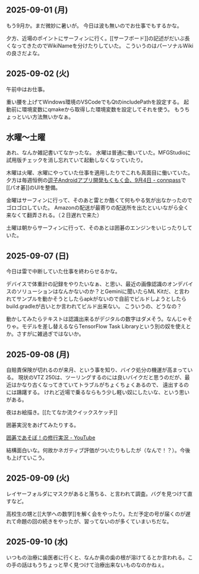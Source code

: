 ## 2025-09-01 (月)

もう9月か。まだ微妙に暑いが。
今日は波も無いのでお仕事でもするかな。

夕方、近場のポイントにサーフィンに行く。[[サーフボード]]の記述がだいぶ長くなってきたのでWikiNameを分けたりしていた。
こういうのはパーソナルWikiの良さだよな。

## 2025-09-02 (火)

午前中はお仕事。

重い腰を上げてWindows環境のVSCodeでもQtのincludePathを設定する。
起動前に環境変数にqmakeから取得した環境変数を設定してそれを使う。
もうちょっといい方法無いかなぁ。

## 水曜〜土曜

あれ、なんか雑記書いてなかったな。
水曜は普通に働いていた。MFGStudioに試用版チェックを消し忘れていて起動しなくなっていたり。

木曜は火曜、水曜にやっていた仕事を適用したりでこれも真面目に働いていた。
夕方は毎週恒例の[逗子Androidアプリ開発もくもく会、9月4日 - connpass](https://zushi-android-mokmok.connpass.com/event/367541/)で[[パオ碁]]のUIを整備。

金曜はサーフィンに行って、そのあと雷とか酷くて何もやる気が出なかったのでゴロゴロしていた。
Amazonの配送が最寄りの配送所を出たといいながら全く来なくて翻弄される。（２日遅れで来た）

土曜は朝からサーフィンに行って、そのあとは囲碁のエンジンをいじったりしていた。

## 2025-09-07 (日)

今日は雷で中断していた仕事を終わらせるかな。

デバイスで体重計の記録をやりたいなぁ、と思い、最近の画像認識のオンデバイスのソリューションはなんかないのか？とGeminiに聞いたらML Kitだ、と言われてサンプルを動かそうとしたらapkがないので自前でビルドしようとしたらbuild.gradleが古いとか言われてビルド出来ない。
こういうの、どうなの？

動かしてみたらテキストは認識出来るがデジタルの数字はダメそう。なんじゃそりゃ。モデルを差し替えるならTensorFlow Task Libraryという別の奴を使えとか。さすがに雑過ぎではないか。

## 2025-09-08 (月)

自賠責保険が切れるのが来月、という事を知り、バイク処分の機運が高まっている。
現状のVTZ 250は、ツーリングするのには良いバイクだと思うのだが、最近はかなり古くなってきていてトラブルがちょくちょくあるので、
遠出するのには躊躇する。
けれど近場で乗るならもう少し軽い奴にしたいな、という思いがある。

夜はお絵描き。[[たてなか流クイックスケッチ]]

囲碁実況をあげてみたりする。

[囲碁であそぼ！の修行実況 - YouTube](https://www.youtube.com/playlist?list=PL3J_mLcl4YCeP4I415aAR_lWpg4X43Mqt)

結構面白いな。何故かネガティブ評価がついたりもしたが（なんで！？）。今後も上げていこう。

## 2025-09-09 (火)

レイヤーフォルダにマスクがあると落ちる、と言われて調査。バグを見つけて直すなど。

高校生の甥と[[大学への数学]]を解く会をやったり。ただ予定の号が届くのが遅れて命題の回の続きをやったが、習ってないのが多くていまいちだな。

## 2025-09-10 (水)

いつもの治療に歯医者に行くと、なんか奥の歯の根が溶けてるとか言われる。この手の話はもうちょっと早く見つけて治療出来ないものなのかねぇ。